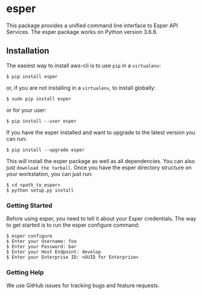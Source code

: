 # esper

This package provides a unified command line interface to Esper API Services. The esper package works on Python version 3.6.8.
## Installation
The easiest way to install aws-cli is to use `pip` in a ``virtualenv``:
```
$ pip install esper
```
or, if you are not installing in a ``virtualenv``, to install globally:
```
$ sudo pip install esper
```
or for your user:
```
$ pip install --user esper
```
If you have the esper installed and want to upgrade to the latest version
you can run:
```
$ pip install --upgrade esper
```
This will install the esper package as well as all dependencies.  You can also just `download the tarball`.  Once you have the
esper directory structure on your workstation, you can just run:
```
$ cd <path_to_esper>
$ python setup.py install
```

### Getting Started

Before using esper, you need to tell it about your Esper credentials. The way to get started is to run the esper configure command:
```
$ esper configure
$ Enter your Username: foo
$ Enter your Password: bar
$ Enter your Host Endpoint: develop
$ Enter your Enterprise ID: <UUID for Enterprise>
```

### Getting Help
We use GitHub issues for tracking bugs and feature requests.
